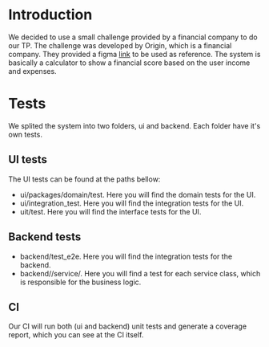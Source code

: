 # Introduction
We decided to use a small challenge provided by a financial company to do our TP. The challenge was developed by Origin, which is a financial company. They provided a figma [link](https://www.figma.com/design/eysSLDJFaEgGRWqHTFVehu/Take-Home-Assignment-v3?node-id=0-1&t=SZQYc41b7BNITDkA-0.) to be used as reference. The system is basically a calculator to show a financial score based on the user income and expenses. 

# Tests
We splited the system into two folders, ui and backend. Each folder have it's own tests.
## UI tests
The UI tests can be found at the paths bellow:
- ui/packages/domain/test. Here you will find the domain tests for the UI.
- ui/integration_test. Here you will find the integration tests for the UI.
- uit/test. Here you will find the interface tests for the UI.
## Backend tests
- backend/test_e2e. Here you will find the integration tests for the backend.
- backend//service/. Here you will find a test for each service class, which is responsible for the business logic.

## CI
Our CI will run both (ui and backend) unit tests and generate a coverage report, which you can see at the CI itself.